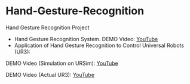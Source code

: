 # Hand-Gesture-Recognition
Hand Gesture Recognition Project

* Hand Gesture Recognition System. DEMO Video: [YouTube](https://youtu.be/sJVkmNhxBvc)
* Application of Hand Gesture Recognition to Control Universal Robots (UR3):

DEMO Video (Simulation on URSim): [YouTube](https://youtube.com/shorts/XkRe66ik0ME?feature=share)

DEMO Video (Actual UR3): [YouTube](https://youtu.be/mBBL0jrHSRk)
